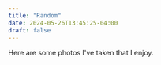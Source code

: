 ```yaml
---
title: "Random"
date: 2024-05-26T13:45:25-04:00
draft: false
---
```


Here are some photos I've taken that I enjoy.

